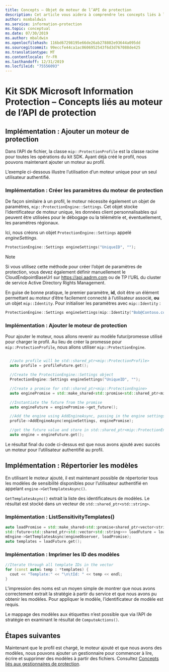 ```yaml
---
title: Concepts – Objet de moteur de l’API de protection
description: Cet article vous aidera à comprendre les concepts liés à l’objet de moteur de protection qui est créé pendant l’initialisation de l’application.
author: msmbaldwin
ms.service: information-protection
ms.topic: conceptual
ms.date: 07/30/2019
ms.author: mbaldwin
ms.openlocfilehash: 116bd67298195e66de26ab278802e93644a095dd
ms.sourcegitcommit: 99eccfe44ca1ac0606952543f6d3d767088de425
ms.translationtype: MT
ms.contentlocale: fr-FR
ms.lasthandoff: 12/31/2019
ms.locfileid: "75556093"
---
```

# <a name="microsoft-information-protection-sdk---protection-api-engine-concepts"></a>Kit SDK Microsoft Information Protection – Concepts liés au moteur de l’API de protection

## <a name="implementation-add-a-protection-engine"></a>Implémentation : Ajouter un moteur de protection

Dans l’API de fichier, la classe `mip::ProtectionProfile` est la classe racine pour toutes les opérations du kit SDK. Ayant déjà créé le profil, nous pouvons maintenant ajouter un moteur au profil.

L’exemple ci-dessous illustre l’utilisation d’un moteur unique pour un seul utilisateur authentifié.

### <a name="implementation-create-protection-engine-settings"></a>Implémentation : Créer les paramètres du moteur de protection

De façon similaire à un profil, le moteur nécessite également un objet de paramètres, `mip::ProtectionEngine::Settings`. Cet objet stocke l’identificateur de moteur unique, les données client personnalisables qui peuvent être utilisées pour le débogage ou la télémétrie et, éventuellement, les paramètres régionaux.

Ici, nous créons un objet `ProtectionEngine::Settings` appelé *engineSettings*. 

```cpp
ProtectionEngine::Settings engineSettings("UniqueID", "");
```

> [!NOTE]
> Si vous utilisez cette méthode pour créer l’objet de paramètres de protection, vous devez également définir manuellement le CloudEndpointBaseUrl sur https://api.aadrm.com ou de TP l’URL du cluster de service Active Directory Rights Management.

En guise de bonne pratique, le premier paramètre, **id**, doit être un élément permettant au moteur d’être facilement connecté à l’utilisateur associé, **ou** un objet `mip::Identity`. Pour initialiser les paramètres avec `mip::Identity` :

```cpp
ProtectionEngine::Settings engineSettings(mip::Identity("Bob@Contoso.com", "");
```

### <a name="implementation-add-the-protection-engine"></a>Implémentation : Ajouter le moteur de protection

Pour ajouter le moteur, nous allons revenir au modèle futur/promesse utilisé pour charger le profil. Au lieu de créer la promesse pour `mip::ProtectionProfile`, nous allons utiliser `mip::ProtectionEngine`.

```cpp

  //auto profile will be std::shared_ptr<mip::ProtectionProfile>
  auto profile = profileFuture.get();

  //Create the ProtectionEngine::Settings object
  ProtectionEngine::Settings engineSettings("UniqueID", "");

  //Create a promise for std::shared_ptr<mip::ProtectionEngine>
  auto enginePromise = std::make_shared<std::promise<std::shared_ptr<mip::ProtectionEngine>>>();

  //Instantiate the future from the promise
  auto engineFuture = enginePromise->get_future();

  //Add the engine using AddEngineAsync, passing in the engine settings and the promise
  profile->AddEngineAsync(engineSettings, enginePromise);

  //get the future value and store in std::shared_ptr<mip::ProtectionEngine>
  auto engine = engineFuture.get();
```

Le résultat final du code ci-dessus est que nous avons ajouté avec succès un moteur pour l’utilisateur authentifié au profil.

## <a name="implementation-list-templates"></a>Implémentation : Répertorier les modèles

En utilisant le moteur ajouté, il est maintenant possible de répertorier tous les modèles de sensibilité disponibles pour l’utilisateur authentifié en appelant `engine->GetTemplatesAsync()`. 

`GetTemplatesAsync()` extrait la liste des identificateurs de modèles. Le résultat est stocké dans un vecteur de `std::shared_ptr<std::string>`.

### <a name="implementation-listsensitivitytemplates"></a>Implémentation : ListSensitivityTemplates()

```cpp
auto loadPromise = std::make_shared<std::promise<shared_ptr<vector<string>>>>();
std::future<std::shared_ptr<std::vector<std::string>>> loadFuture = loadPromise->get_future();
mEngine->GetTemplatesAsync(engineObserver, loadPromise);
auto templates = loadFuture.get();
```

### <a name="implementation-print-the-template-ids"></a>Implémentation : Imprimer les ID des modèles

```cpp
//Iterate through all template IDs in the vector
for (const auto& temp : *templates) {
  cout << "Template:" << "\n\tId: " << temp << endl;
}
```

L’impression des noms est un moyen simple de montrer que nous avons correctement extrait la stratégie à partir du service et que nous avons pu obtenir les modèles. Pour appliquer le modèle, l’identificateur de modèle est requis.

Le mappage des modèles aux étiquettes n’est possible que via l’API de stratégie en examinant le résultat de `ComputeActions()`.

## <a name="next-steps"></a>Étapes suivantes

Maintenant que le profil est chargé, le moteur ajouté et que nous avons des modèles, nous pouvons ajouter un gestionnaire pour commencer à lire, écrire et supprimer des modèles à partir des fichiers. Consultez [Concepts liés aux gestionnaires de protection](concept-handler-protection-cpp.md).
